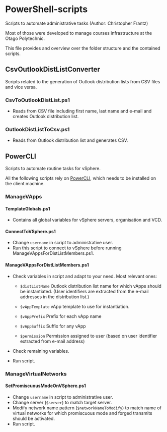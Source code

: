 # PowerShell-scripts
Scripts to automate administrative tasks (Author: Christopher Frantz)

Most of those were developed to manage courses infrastructure at the Otago Polytechnic.

This file provides and overview over the folder structure and the contained scripts.

## CsvOutlookDistListConverter

Scripts related to the generation of Outlook distribution lists from CSV files and vice versa.

### CsvToOutlookDistList.ps1

* Reads from CSV file including first name, last name and e-mail and creates Outlook distribution list.

### OutlookDistListToCsv.ps1

* Reads from Outlook distribution list and generates CSV.

## PowerCLI

Scripts to automate routine tasks for vSphere.

All the following scripts rely on [PowerCLI](https://code.vmware.com/tool/vsphere_powercli/6.0), which needs to be installed on the client machine.

### ManageVApps

#### TemplateGlobals.ps1

* Contains all global variables for vSphere servers, organisation and VCD.

#### ConnectToVSphere.ps1

* Change `username` in script to administrative user.
* Run this script to connect to vSphere before running ManageVAppsForDistListMembers.ps1.

#### ManageVAppsForDistListMembers.ps1

* Check variables in script and adapt to your need. Most relevant ones:

  * `$distListName` Outlook distribution list name for which vApps should be instantiated. (User identifiers are extracted from the e-mail addresses in the distribution list.)

  * `$vAppTemplate` vApp template to use for instantiation.

  * `$vAppPrefix` Prefix for each vApp name

  * `$vAppSuffix` Suffix for any vApp

  * `$permission` Permission assigned to user (based on user identifier extracted from e-mail address)

* Check remaining variables.
* Run script.

### ManageVirtualNetworks

#### SetPromiscuousModeOnVSphere.ps1

* Change `username` in script to administrative user.
* Change server (`$server`) to match target server.
* Modify network name pattern (`$networkNameToModify`) to match name of virtual networks for which promiscuous mode and forged transmits should be activated.
* Run script.
